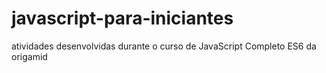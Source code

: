 # javascript-para-iniciantes
atividades desenvolvidas durante o curso de JavaScript Completo ES6 da origamid
